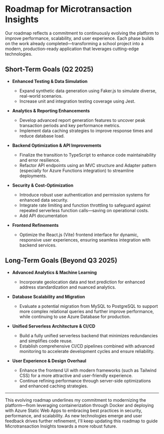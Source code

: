 # Roadmap for Microtransaction Insights

Our roadmap reflects a commitment to continuously evolving the platform to improve performance, scalability, and user experience. Each phase builds on the work already completed—transforming a school project into a modern, production-ready application that leverages cutting-edge technologies.

## Short-Term Goals (Q2 2025)

- **Enhanced Testing & Data Simulation**
  - Expand synthetic data generation using Faker.js to simulate diverse, real-world scenarios.
  - Increase unit and integration testing coverage using Jest.

- **Analytics & Reporting Enhancements**
  - Develop advanced report generation features to uncover peak transaction periods and key performance metrics.
  - Implement data caching strategies to improve response times and reduce database load.

- **Backend Optimization & API Improvements**
  - Finalize the transition to TypeScript to enhance code maintainability and error resilience.
  - Refactor API endpoints using an MVC structure and Adapter pattern (especially for Azure Functions integration) to streamline deployments.

- **Security & Cost-Optimization**
  - Introduce robust user authentication and permission systems for enhanced data security.
  - Integrate rate limiting and function throttling to safeguard against repeated serverless function calls—saving on operational costs.
  - Add API documentation

- **Frontend Refinements**
  - Optimize the React.js (Vite) frontend interface for dynamic, responsive user experiences, ensuring seamless integration with backend services.

## Long-Term Goals (Beyond Q3 2025)

- **Advanced Analytics & Machine Learning**
  - Incorporate geolocation data and text prediction for enhanced address standardization and nuanced analytics.
  <!-- - Explore predictive analytics to drive advanced reporting capabilities and deeper business insights. -->

- **Database Scalability and Migration**
  - Evaluate a potential migration from MySQL to PostgreSQL to support more complex relational queries and further improve performance, while continuing to use Azure Database for production.

- **Unified Serverless Architecture & CI/CD**
  - Build a fully unified serverless backend that minimizes redundancies and simplifies code reuse.
  - Establish comprehensive CI/CD pipelines combined with advanced monitoring to accelerate development cycles and ensure reliability.

- **User Experience & Design Overhaul**
  - Enhance the frontend UI with modern frameworks (such as Tailwind CSS) for a more attractive and user-friendly experience.
  - Continue refining performance through server-side optimizations and enhanced caching strategies.

---

This evolving roadmap underlines my commitment to modernizing the platform—from leveraging containerization through Docker and deploying with Azure Static Web Apps to embracing best practices in security, performance, and scalability. As new technologies emerge and user feedback drives further refinement, I'll keep updating this roadmap to guide Microtransaction Insights towards a more robust future.
